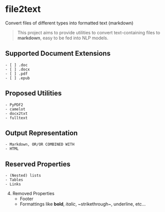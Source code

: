 # file2text
Convert files of different types into formatted text (markdown)

> This project aims to provide utilities to convert text-containing files to **markdown**, easy to be fed into NLP models.




## Supported Document Extensions
    - [ ] .doc
    - [ ] .docx
    - [ ] .pdf
    - [ ] .epub



## Proposed Utilities
    - PyPDF2
    - camelot
    - docx2txt
    - fulltext

## Output Representation
    - Markdown, OR/OR COMBINED WITH
    - HTML

## Reserved Properties
    - (Nested) lists
    - Tables
    - Links
    
    
4. Removed Properties
    - Footer
    - Formattings like **bold**, *italic*, ~strikethrough~, underline, etc...
